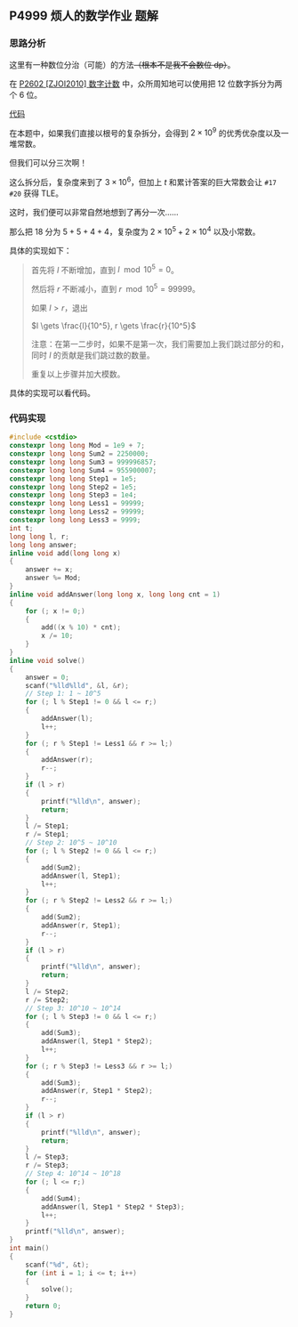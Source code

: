 ## P4999 烦人的数学作业 题解

### 思路分析

这里有一种数位分治（可能）的方法~~（根本不是我不会数位 dp）~~。

在 [P2602 [ZJOI2010] 数字计数](https://www.luogu.com.cn/problem/P2602) 中，众所周知地可以使用把 $12$ 位数字拆分为两个 $6$ 位。

[代码](https://www.luogu.com.cn/paste/1no6zgr6)

在本题中，如果我们直接以根号的复杂拆分，会得到 $2 \times 10^{9}$ 的优秀优杂度以及一堆常数。

但我们可以分三次啊！

这么拆分后，复杂度来到了 $3 \times 10^{6}$，但加上 $t$ 和累计答案的巨大常数会让 $\texttt{\#17 \#20}$ 获得 TLE。

这时，我们便可以非常自然地想到了再分一次……

那么把 $18$ 分为 $5 + 5 + 4 + 4$，复杂度为 $2 \times 10^5 + 2 \times 10^4$ 以及小常数。

具体的实现如下：

> 首先将 $l$ 不断增加，直到 $l \mod 10^5 = 0$。
>
> 然后将 $r$ 不断减小，直到 $r \mod 10^5 = 99999$。
>
> 如果 $l > r$，退出
>
> $l \gets \frac{l}{10^5}, r \gets \frac{r}{10^5}$
>
> 注意：在第一二步时，如果不是第一次，我们需要加上我们跳过部分的和，同时 $l$ 的贡献是我们跳过数的数量。
>
> 重复以上步骤并加大模数。

具体的实现可以看代码。

### 代码实现

```cpp
#include <cstdio>
constexpr long long Mod = 1e9 + 7;
constexpr long long Sum2 = 2250000;
constexpr long long Sum3 = 999996857;
constexpr long long Sum4 = 955900007;
constexpr long long Step1 = 1e5;
constexpr long long Step2 = 1e5;
constexpr long long Step3 = 1e4;
constexpr long long Less1 = 99999;
constexpr long long Less2 = 99999;
constexpr long long Less3 = 9999;
int t;
long long l, r;
long long answer;
inline void add(long long x)
{
    answer += x;
    answer %= Mod;
}
inline void addAnswer(long long x, long long cnt = 1)
{
    for (; x != 0;)
    {
        add((x % 10) * cnt);
        x /= 10;
    }
}
inline void solve()
{
    answer = 0;
    scanf("%lld%lld", &l, &r);
    // Step 1: 1 ~ 10^5
    for (; l % Step1 != 0 && l <= r;)
    {
        addAnswer(l);
        l++;
    }
    for (; r % Step1 != Less1 && r >= l;)
    {
        addAnswer(r);
        r--;
    }
    if (l > r)
    {
        printf("%lld\n", answer);
        return;
    }
    l /= Step1;
    r /= Step1;
    // Step 2: 10^5 ~ 10^10
    for (; l % Step2 != 0 && l <= r;)
    {
        add(Sum2);
        addAnswer(l, Step1);
        l++;
    }
    for (; r % Step2 != Less2 && r >= l;)
    {
        add(Sum2);
        addAnswer(r, Step1);
        r--;
    }
    if (l > r)
    {
        printf("%lld\n", answer);
        return;
    }
    l /= Step2;
    r /= Step2;
    // Step 3: 10^10 ~ 10^14
    for (; l % Step3 != 0 && l <= r;)
    {
        add(Sum3);
        addAnswer(l, Step1 * Step2);
        l++;
    }
    for (; r % Step3 != Less3 && r >= l;)
    {
        add(Sum3);
        addAnswer(r, Step1 * Step2);
        r--;
    }
    if (l > r)
    {
        printf("%lld\n", answer);
        return;
    }
    l /= Step3;
    r /= Step3;
    // Step 4: 10^14 ~ 10^18
    for (; l <= r;)
    {
        add(Sum4);
        addAnswer(l, Step1 * Step2 * Step3);
        l++;
    }
    printf("%lld\n", answer);
}
int main()
{
    scanf("%d", &t);
    for (int i = 1; i <= t; i++)
    {
        solve();
    }
    return 0;
}
```